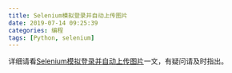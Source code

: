 ```yaml
---
title: Selenium模拟登录并自动上传图片
date: 2019-07-14 09:25:39
categories: 编程
tags: [Python, selenium]
---
```


详细请看[Selenium模拟登录并自动上传图片](https://bigbigben.com/2019/07/14/python-selenium/)一文，有疑问请及时指出。